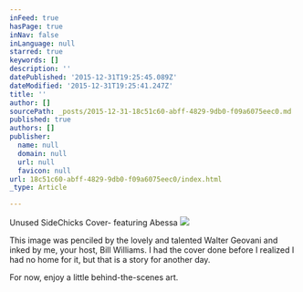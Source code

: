 ```yaml
---
inFeed: true
hasPage: true
inNav: false
inLanguage: null
starred: true
keywords: []
description: ''
datePublished: '2015-12-31T19:25:45.089Z'
dateModified: '2015-12-31T19:25:41.247Z'
title: ''
author: []
sourcePath: _posts/2015-12-31-18c51c60-abff-4829-9db0-f09a6075eec0.md
published: true
authors: []
publisher:
  name: null
  domain: null
  url: null
  favicon: null
url: 18c51c60-abff-4829-9db0-f09a6075eec0/index.html
_type: Article

---
```

Unused SideChicks Cover- featuring Abessa
![](https://s3-us-west-2.amazonaws.com/the-grid-img/p/f6e5b1ffb7928372369d8fff5d7758bbe1f0a1f9.png)

This image was penciled by the lovely and talented Walter Geovani and inked by me, your host, Bill Williams. I had the cover done before I realized I had no home for it, but that is a story for another day.

For now, enjoy a little behind-the-scenes art.